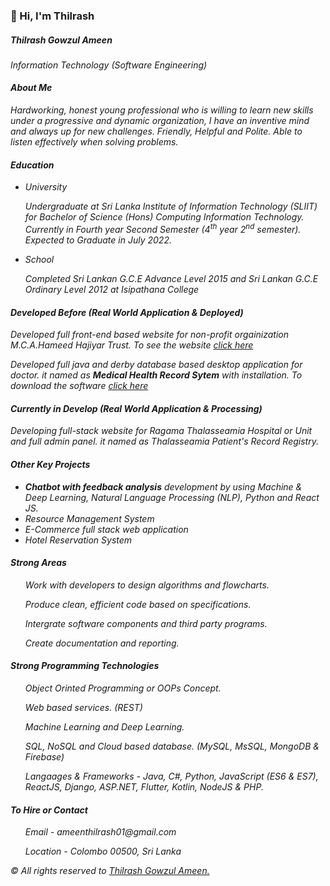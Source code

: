 <!-- ![cover_image](https://user-images.githubusercontent.com/36620465/142175542-a9142e30-edcd-42d9-a223-63f37307d880.jpg) -->

<h3>👋 Hi, I'm Thilrash</h3>

<h5><em>Thilrash Gowzul Ameen</em></h5>
<em>Information Technology (Software Engineering)</em>

<h4><em>About Me</em></h4>

<p><em>Hardworking, honest young professional who is willing to learn new skills under a progressive and dynamic organization, I have an inventive mind and always up for new challenges.
Friendly, Helpful and Polite. Able to listen effectively when solving problems.</em></p>

<h4><em>Education</em></h4>

<ul>

<li><p><em>University</em></p></li>
<p><em>Undergraduate at Sri Lanka Institute of Information Technology (SLIIT) for Bachelor of Science (Hons) Computing Information Technology. Currently in Fourth year Second Semester (4<sup>th</sup> year 2<sup>nd</sup> semester).
Expected to Graduate in July 2022.</em></p>

<li><p><em>School</em><p></li>
<p><em>Completed Sri Lankan G.C.E Advance Level 2015 and Sri Lankan G.C.E Ordinary Level 2012 at Isipathana College</em></p>

</ul>

<h4><em>Developed Before (Real World Application & Deployed)</em></h4>
<p><em>Developed full front-end based website for non-profit orgainization M.C.A.Hameed Hajiyar Trust. To see the website <a href="http://mcahht.com/">click here</a></em></p>
<p><em>Developed full java and derby database based desktop application for doctor. it named as <strong>Medical Health Record Sytem</strong> with installation. To download the software <a href="https://drive.google.com/drive/folders/137ppx6dOTJ8nDwAjsWjk14XdNZiHq6wk?usp=sharing">click here</a></em></p>

<h4><em>Currently in Develop (Real World Application & Processing)</em></h4>
<p><em>Developing full-stack website for Ragama Thalasseamia Hospital or Unit and full admin panel. it named as Thalasseamia Patient's Record Registry.</em></p>

<h4><em>Other Key Projects</em></h4>

<ul>
  <li><em><strong>Chatbot with feedback analysis</strong> development by using Machine & Deep Learning, Natural Language Processing (NLP), Python and React JS.</em></li>
  <li><em>Resource Management System</em></li>
  <li><em>E-Commerce full stack web application</em></li>
  <li><em>Hotel Reservation System</em></li>
</ul>

<h4><em>Strong Areas</em></h4>

<ul>
<p><em>Work with developers to design algorithms and flowcharts.</em></p>
<p><em>Produce clean, efficient code based on specifications.</em></p>
<p><em>Intergrate software components and third party programs.</em></p>
<p><em>Create documentation and reporting.</em></p>
</ul>

<h4><em>Strong Programming Technologies</em></h4>

<ul>
<p><em>Object Orinted Programming or OOPs Concept.</em></p>
<p><em>Web based services. (REST)</em></p>
<p><em>Machine Learning and Deep Learning.</em></p>
<p><em>SQL, NoSQL and Cloud based database. (MySQL, MsSQL, MongoDB & Firebase)</em></p>
<p><em>Langaages & Frameworks - Java, C#, Python, JavaScript (ES6 & ES7), ReactJS, Django, ASP.NET, Flutter, Kotlin, NodeJS & PHP.</em></p>
</ul>

<h4><em>To Hire or Contact</em></h4>
<ul>
<p><em>Email - ameenthilrash01@gmail.com</em></p>
<p><em>Location - Colombo 00500, Sri Lanka</em></p>
</ul>

<p><em>&copy All rights reserved to <a href="https://github.com/Thilrash">Thilrash Gowzul Ameen.</a></em></p>





